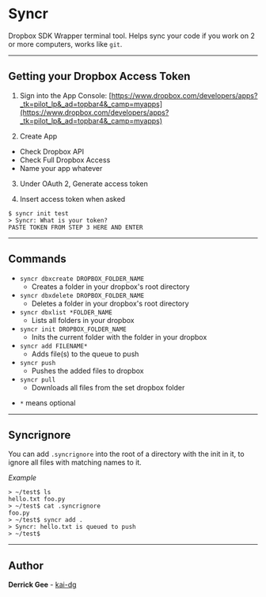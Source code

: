 # Syncr

Dropbox SDK Wrapper terminal tool. Helps sync your code if you work on 2 or more computers, works like `git`.

---
## Getting your Dropbox Access Token

1. Sign into the App Console: [https://www.dropbox.com/developers/apps?_tk=pilot_lp&_ad=topbar4&_camp=myapps](https://www.dropbox.com/developers/apps?_tk=pilot_lp&_ad=topbar4&_camp=myapps)

2. Create App
  - Check Dropbox API
  - Check Full Dropbox Access
  - Name your app whatever

3. Under OAuth 2, Generate access token

4. Insert access token when asked
```
$ syncr init test
> Syncr: What is your token?
PASTE TOKEN FROM STEP 3 HERE AND ENTER
```

---
## Commands

* `syncr dbxcreate DROPBOX_FOLDER_NAME`
  - Creates a folder in your dropbox's root directory
* `syncr dbxdelete DROPBOX_FOLDER_NAME`
  - Deletes a folder in your dropbox's root directory
* `syncr dbxlist *FOLDER_NAME`
  - Lists all folders in your dropbox
* `syncr init DROPBOX_FOLDER_NAME`
  - Inits the current folder with the folder in your dropbox
* `syncr add FILENAME*`
  - Adds file(s) to the queue to push
* `syncr push`
  - Pushes the added files to dropbox
* `syncr pull`
  - Downloads all files from the set dropbox folder

- `*` means optional

---
## Syncrignore

You can add `.syncrignore` into the root of a directory with the init in it, to ignore all files with matching names to it.

*Example*
```
> ~/test$ ls
hello.txt foo.py
> ~/test$ cat .syncrignore
foo.py
> ~/test$ syncr add .
> Syncr: hello.txt is queued to push
> ~/test$
```

---
## Author
**Derrick Gee** - [kai-dg](https://github.com/kai-dg)
